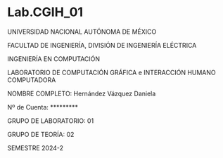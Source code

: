 # Lab.CGIH_01

UNIVERSIDAD NACIONAL AUTÓNOMA DE MÉXICO

FACULTAD DE INGENIERÍA, DIVISIÓN DE INGENIERÍA ELÉCTRICA

INGENIERÍA EN COMPUTACIÓN

LABORATORIO DE COMPUTACIÓN GRÁFICA e INTERACCIÓN HUMANO COMPUTADORA


NOMBRE COMPLETO: Hernández Vázquez Daniela

Nº de Cuenta: *********

GRUPO DE LABORATORIO: 01

GRUPO DE TEORÍA: 02

SEMESTRE 2024-2

